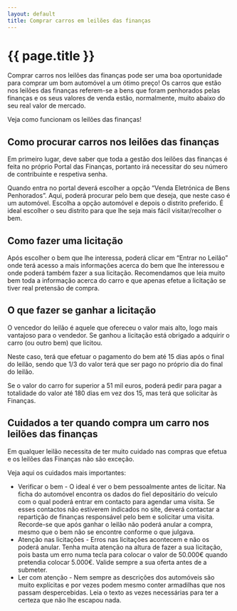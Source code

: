 ```yaml
---
layout: default
title: Comprar carros em leilões das finanças
---
```


# {{ page.title }}

Comprar carros nos leilões das finanças pode ser uma boa oportunidade para comprar um bom automóvel a um ótimo preço!
Os carros que estão nos leilões das finanças referem-se a bens que foram penhorados pelas finanças e os seus valores de venda estão, normalmente, muito abaixo do seu real valor de mercado.

Veja como funcionam os leilões das finanças!

## Como procurar carros nos leilões das finanças

Em primeiro lugar, deve saber que toda a gestão dos leilões das finanças é feita no próprio Portal das Finanças, portanto irá necessitar do seu número de contribuinte e respetiva senha.

Quando entra no portal deverá escolher a opção “Venda Eletrónica de Bens Penhorados”. Aqui, poderá procurar pelo bem que deseja, que neste caso é um automóvel. Escolha a opção automóvel e depois o distrito preferido. É ideal escolher o seu distrito para que lhe seja mais fácil visitar/recolher o bem.

## Como fazer uma licitação

Após escolher o bem que lhe interessa, poderá clicar em “Entrar no Leilão” onde terá acesso a mais informações acerca do bem que lhe interessou e onde poderá também fazer a sua licitação.
Recomendamos que leia muito bem toda a informação acerca do carro e que apenas efetue a licitação se tiver real pretensão de compra.

## O que fazer se ganhar a licitação

O vencedor do leilão é aquele que ofereceu o valor mais alto, logo mais vantajoso para o vendedor. Se ganhou a licitação está obrigado a adquirir o carro (ou outro bem) que licitou.

Neste caso, terá que efetuar o pagamento do bem até 15 dias após o final do leilão, sendo que 1/3 do valor terá que ser pago no próprio dia do final do leilão.

Se o valor do carro for superior a 51 mil euros, poderá pedir para pagar a totalidade do valor até 180 dias em vez dos 15, mas terá que solicitar às Finanças.

## Cuidados a ter quando compra um carro nos leilões das finanças

Em qualquer leilão necessita de ter muito cuidado nas compras que efetua e os leilões das Finanças não são exceção.

Veja aqui os cuidados mais importantes:

* Verificar o bem - O ideal é ver o bem pessoalmente antes de licitar. Na ficha do automóvel encontra os dados do fiel depositário do veículo com o qual poderá entrar em contacto para agendar uma visita. Se esses contactos não estiverem indicados no site, deverá contactar a repartição de finanças responsável pelo bem e solicitar uma visita. Recorde-se que após ganhar o leilão não poderá anular a compra, mesmo que o bem não se encontre conforme o que julgava.
* Atenção nas licitações - Erros nas licitações acontecem e não os poderá anular. Tenha muita atenção na altura de fazer a sua licitação, pois basta um erro numa tecla para colocar o valor de 50.000€ quando pretendia colocar 5.000€. Valide sempre a sua oferta antes de a submeter.
* Ler com atenção - Nem sempre as descrições dos automóveis são muito explícitas e por vezes podem mesmo conter armadilhas que nos passam despercebidas. Leia o texto as vezes necessárias para ter a certeza que não lhe escapou nada.

